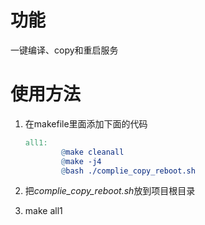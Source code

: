 # 功能

一键编译、copy和重启服务



# 使用方法

1. 在makefile里面添加下面的代码

   ```makefile
   all1:
           @make cleanall
           @make -j4
           @bash ./complie_copy_reboot.sh
   ```

2. 把*complie_copy_reboot.sh*放到项目根目录

3. make all1